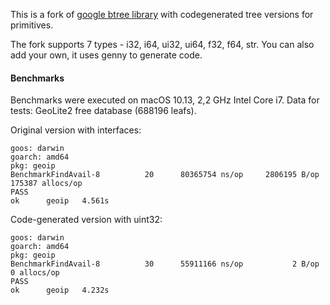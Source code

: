 This is a fork of [google btree library](https://github.com/google/btree "google btree library") with codegenerated tree versions for primitives. 

The fork supports 7 types - i32, i64, ui32, ui64, f32, f64, str. You can also add your own, it uses genny to generate code.

#### Benchmarks

Benchmarks were executed on macOS 10.13, 2,2 GHz Intel Core i7.
Data for tests: GeoLite2 free database (688196 leafs).

Original version with interfaces:
```
goos: darwin
goarch: amd64
pkg: geoip
BenchmarkFindAvail-8   	      20	  80365754 ns/op	 2806195 B/op	  175387 allocs/op
PASS
ok  	geoip	4.561s
```

Code-generated version with uint32:
```
goos: darwin
goarch: amd64
pkg: geoip
BenchmarkFindAvail-8   	      30	  55911166 ns/op	       2 B/op	       0 allocs/op
PASS
ok  	geoip	4.232s
```
